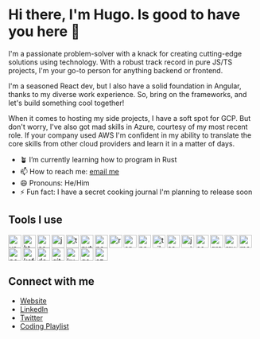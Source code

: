# Hi there, I'm Hugo. Is good to have you here 👋

I'm a passionate problem-solver with a knack for creating cutting-edge solutions using technology. With a robust track record in pure JS/TS projects, I'm your go-to person for anything backend or frontend.

 I'm a seasoned React dev, but I also have a solid foundation in Angular, thanks to my diverse work experience. So, bring on the frameworks, and let's build something cool together!

 When it comes to hosting my side projects, I have a soft spot for GCP. But don't worry, I've also got mad skills in Azure, courtesy of my most recent role. If your company used AWS I'm confident in my ability to translate the core skills from other cloud providers and learn it in a matter of days.

- 🪴 I’m currently learning how to program in Rust
- 📫 How to reach me: [email me](mailto:hugo@perdomo.dev)
- 😄 Pronouns: He/Him
- ⚡ Fun fact: I have a secret cooking journal I'm planning to release soon

## Tools I use

<img alt="vscode" src="https://cdn.jsdelivr.net/gh/devicons/devicon/icons/vscode/vscode-original.svg" width="26px" align="left"/>
<img alt="html" src="https://cdn.jsdelivr.net/gh/devicons/devicon/icons/html5/html5-original.svg" width="26px" align="left"/>
<img alt="css" src="https://cdn.jsdelivr.net/gh/devicons/devicon/icons/css3/css3-original.svg" width="26px" align="left"/>
<img alt="js" src="https://cdn.jsdelivr.net/gh/devicons/devicon/icons/javascript/javascript-original.svg" width="26px" align="left"/>
<img alt="typescript" src="https://cdn.jsdelivr.net/gh/devicons/devicon/icons/typescript/typescript-original.svg" width="26px" align="left"/>
<img alt="python" src="https://cdn.jsdelivr.net/gh/devicons/devicon/icons/python/python-original.svg" width="26px" align="left"/>
<img alt="nodejs" src="https://cdn.jsdelivr.net/gh/devicons/devicon/icons/nodejs/nodejs-original.svg" width="26px" align="left"/>
<img alt="react" src="https://cdn.jsdelivr.net/gh/devicons/devicon/icons/react/react-original.svg" width="26px" align="left"/>
<img alt="angular" src="https://cdn.jsdelivr.net/gh/devicons/devicon/icons/angularjs/angularjs-original.svg" width="26px" align="left"/>
<img alt="nextjs" src="https://cdn.jsdelivr.net/gh/devicons/devicon/icons/nextjs/nextjs-original.svg" width="26px" align="left"/>
<img alt="tailwind" src="https://cdn.jsdelivr.net/gh/devicons/devicon/icons/tailwindcss/tailwindcss-plain.svg" width="26px" align="left"/>
<img alt="sass" src="https://cdn.jsdelivr.net/gh/devicons/devicon/icons/sass/sass-original.svg" width="26px" align="left"/>
<img alt="jest" src="https://cdn.jsdelivr.net/gh/devicons/devicon/icons/jest/jest-plain.svg" width="26px" align="left"/>
<img alt="socket.io" src="https://cdn.jsdelivr.net/gh/devicons/devicon/icons/socketio/socketio-original.svg" width="26px" align="left"/>
<img alt="graphql" src="https://cdn.jsdelivr.net/gh/devicons/devicon/icons/graphql/graphql-plain.svg" width="26px" align="left"/>
<img alt="mysql" src="https://cdn.jsdelivr.net/gh/devicons/devicon/icons/mysql/mysql-original.svg" width="26px" align="left"/>
<img alt="mongodb" src="https://cdn.jsdelivr.net/gh/devicons/devicon/icons/mongodb/mongodb-original.svg" width="26px" align="left"/>
<img alt="postgresql" src="https://cdn.jsdelivr.net/gh/devicons/devicon/icons/postgresql/postgresql-original.svg" width="26px" align="left"/>
<img alt="kafka" src="https://cdn.jsdelivr.net/gh/devicons/devicon/icons/apachekafka/apachekafka-original.svg" width="26px" align="left"/>
<img alt="docker" src="https://cdn.jsdelivr.net/gh/devicons/devicon/icons/docker/docker-original.svg" width="26px" align="left"/>
<img alt="git" src="https://cdn.jsdelivr.net/gh/devicons/devicon/icons/git/git-original.svg" width="26px" align="left"/>
<img alt="kubernetes" src="https://cdn.jsdelivr.net/gh/devicons/devicon/icons/kubernetes/kubernetes-plain.svg" width="26px" align="left"/>
<img alt="gcp" src="https://cdn.jsdelivr.net/gh/devicons/devicon/icons/googlecloud/googlecloud-original.svg" width="26px" align="left"/>
<img alt="azure" src="https://cdn.jsdelivr.net/gh/devicons/devicon/icons/azure/azure-original.svg" width="26px"/>

## Connect with me
- [Website](https://abouthugo.dev)
- [LinkedIn](https://www.linkedin.com/in/hugoperdomo/)
- [Twitter](https://twitter.com/_abouthugo)
- [Coding Playlist](https://open.spotify.com/playlist/2Al9G2jrWkwDlRFMZaw1GX?si=4666b77beab14603)

<!-- 
Previous Job Description
worked as a backend developer for Stetson where I got to build microservices, automation modules, APIs, and user interfaces that empowered the team to do their work more efficiently.
-->
